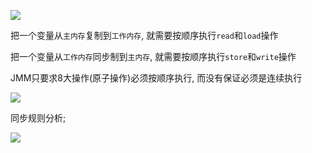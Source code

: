 

![](https://youpaiyun.zongqilive.cn/image/20200727111636.png)







把一个变量从`主内存`复制到`工作内存`, 就需要按顺序执行`read`和`load`操作

把一个变量从`工作内存`同步制到`主内存`, 就需要按顺序执行`store`和`write`操作

JMM只要求8大操作(原子操作)必须按顺序执行, 而没有保证必须是连续执行

![](https://youpaiyun.zongqilive.cn/image/20200727144530.png)

同步规则分析;

![](https://youpaiyun.zongqilive.cn/image/20200727144817.png)





















